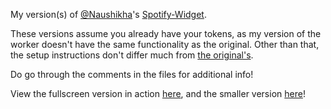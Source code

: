 My version(s) of [@Naushikha](https://github.com/Naushikha)'s [Spotify-Widget](). 

These versions assume you already have your tokens, as my version of the worker doesn't have the same functionality as the original. Other than that, the setup instructions don't differ much from [the original's](https://github.com/Naushikha/Spotify-Widget).

Do go through the comments in the files for additional info!

View the fullscreen version in action [here](https://ikudanet.github.io/nowplaying/fullscreen-widget/), and the smaller version [here](https://ikudanet.github.io/nowplaying/small-widget/)!